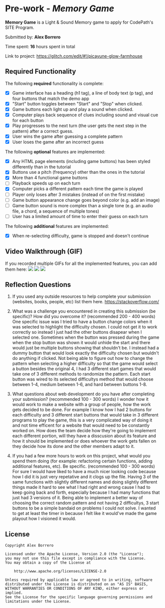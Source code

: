 # Pre-work - *Memory Game*

**Memory Game** is a Light & Sound Memory game to apply for CodePath's SITE Program. 

Submitted by: **Alex Borrero**

Time spent: **16** hours spent in total

Link to project: https://glitch.com/edit/#!/picayune-glow-farmhouse

## Required Functionality

The following **required** functionality is complete:

* [x] Game interface has a heading (h1 tag), a line of body text (p tag), and four buttons that match the demo app
* [x] "Start" button toggles between "Start" and "Stop" when clicked. 
* [x] Game buttons each light up and play a sound when clicked. 
* [x] Computer plays back sequence of clues including sound and visual cue for each button
* [x] Play progresses to the next turn (the user gets the next step in the pattern) after a correct guess. 
* [x] User wins the game after guessing a complete pattern
* [x] User loses the game after an incorrect guess

The following **optional** features are implemented:

* [x] Any HTML page elements (including game buttons) has been styled differently than in the tutorial
* [x] Buttons use a pitch (frequency) other than the ones in the tutorial
* [x] More than 4 functional game buttons
* [ ] Playback speeds up on each turn
* [x] Computer picks a different pattern each time the game is played
* [ ] Player only loses after 3 mistakes (instead of on the first mistake)
* [ ] Game button appearance change goes beyond color (e.g. add an image)
* [ ] Game button sound is more complex than a single tone (e.g. an audio file, a chord, a sequence of multiple tones)
* [ ] User has a limited amount of time to enter their guess on each turn

The following **additional** features are implemented:

- [x] When re-selecting difficulty, game is stopped and doesn't continue

## Video Walkthrough (GIF)

If you recorded multiple GIFs for all the implemented features, you can add them here:
![](http://g.recordit.co/KDrsIuKFOd.gif)
![](http://g.recordit.co/598EFnlQGz.gif)
![](http://g.recordit.co/TA3xiAjEkk.gif)


## Reflection Questions
1. If you used any outside resources to help complete your submission (websites, books, people, etc) list them here. 
https://stackoverflow.com/


2. What was a challenge you encountered in creating this submission (be specific)? How did you overcome it? (recommended 200 - 400 words) 
One specific issue was I tried to have a button change colors when it was selected to highlight the difficulty chosen. I could not get it to work correctly so instead I just had the other buttons disapear when I selected one. Sometimes when the button was pressed during the game when the stop button was shown it would unhide the start and there would just be multiple buttons showing that shouldn't be. I instead had a dummy button that would look exactly the difficulty chosen but wouldn't do anything if clicked. Not being able to figure out how to change the pattern when selecting a higher difficulty so that the game would select a button besides the original 4, I had 3 different start games that would take one of 3 different methods to randomize the pattern. Each start button was wired to its selected difficultys method that would choose between 1-4, medium between 1-6, and hard between buttons 1-8. 

3. What questions about web development do you have after completing your submission? (recommended 100 - 300 words) 
I wonder how it would work to make a website with a group of people, how the work gets decided to be done. For example I know how I had 2 buttons for each difficulty and 3 different start buttons that would take in 3 different programs to play the game, this is a very complicated way of doing it and not time efficent for a website that would need to be constantly worked on. How does the team decide how they're going to implement each different portion, will they have a disscusion about its feature and how it should be implemented or does whoever the work gets fallen on they decide how its done and the other members adapt to it.

4. If you had a few more hours to work on this project, what would you spend them doing (for example: refactoring certain functions, adding additional features, etc). Be specific. (recommended 100 - 300 words) 
For sure I would have liked to have a much nicer looking code because how I did it is just very repetative and it clogs up the file. Having 3 of the same functions with slightly different names and doing slightly different things made it hard to see what I had right and wrong cause I had to keep going back and forth, especially because I had many functions that just had 3 versions of it. Being able to implement a better way of choosing the correct random pattern and not having 2 difficultys, 3 start buttons to be a simple bandaid on problems I could not solve. I wanted to get at least the timer in because I felt like it would've made the game playout how I visioned it would.  





## License

    Copyright Alex Borrero

    Licensed under the Apache License, Version 2.0 (the "License");
    you may not use this file except in compliance with the License.
    You may obtain a copy of the License at

        http://www.apache.org/licenses/LICENSE-2.0

    Unless required by applicable law or agreed to in writing, software
    distributed under the License is distributed on an "AS IS" BASIS,
    WITHOUT WARRANTIES OR CONDITIONS OF ANY KIND, either express or implied.
    See the License for the specific language governing permissions and
    limitations under the License.
